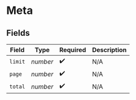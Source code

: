 # Meta


## Fields

| Field              | Type               | Required           | Description        |
| ------------------ | ------------------ | ------------------ | ------------------ |
| `limit`            | *number*           | :heavy_check_mark: | N/A                |
| `page`             | *number*           | :heavy_check_mark: | N/A                |
| `total`            | *number*           | :heavy_check_mark: | N/A                |
